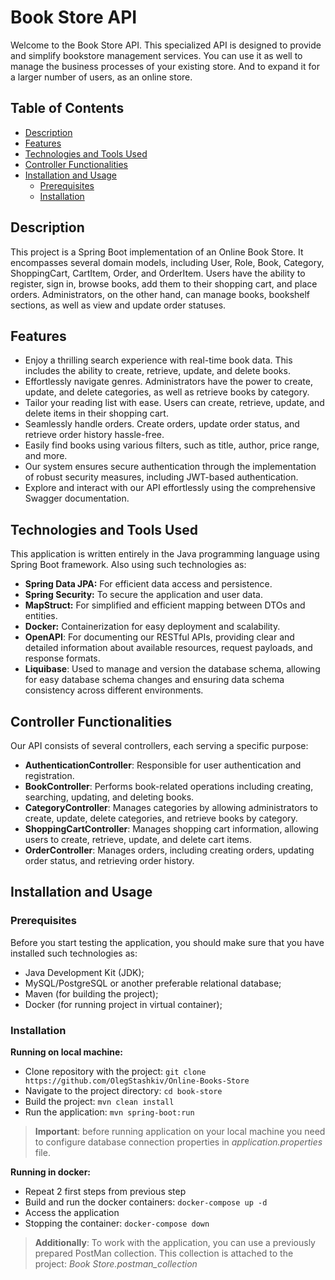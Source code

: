 # Book Store API 
Welcome to the Book Store API.
This specialized API is designed to provide and simplify bookstore management services.
You can use it as well to manage the business processes of your existing store.
And to expand it for a larger number of users, as an online store.

## Table of Contents
- [Description](#description)
- [Features](#features)
- [Technologies and Tools Used](#technologies-and-tools-used)
- [Controller Functionalities](#controller-functionalities)
- [Installation and Usage](#installation-and-usage)
    - [Prerequisites](#prerequisites)
    - [Installation](#installation)

## Description
This project is a Spring Boot implementation of an Online Book Store.
It encompasses several domain models, including User, Role, Book, Category, ShoppingCart, CartItem, Order, and OrderItem.
Users have the ability to register, sign in, browse books, add them to their shopping cart, and place orders.
Administrators, on the other hand, can manage books, bookshelf sections, as well as view and update order statuses.

## Features
- Enjoy a thrilling search experience with real-time book data. This includes the ability to create, retrieve, update, and delete books.
- Effortlessly navigate genres. Administrators have the power to create, update, and delete categories, as well as retrieve books by category.
- Tailor your reading list with ease. Users can create, retrieve, update, and delete items in their shopping cart.
- Seamlessly handle orders. Create orders, update order status, and retrieve order history hassle-free.
- Easily find books using various filters, such as title, author, price range, and more.
- Our system ensures secure authentication through the implementation of robust security measures, including JWT-based authentication.
- Explore and interact with our API effortlessly using the comprehensive Swagger documentation.

## Technologies and Tools Used

This application is written entirely in the Java programming language using Spring Boot framework.
Also using such technologies as:
- **Spring Data JPA:** For efficient data access and persistence.
- **Spring Security:** To secure the application and user data.
- **MapStruct:** For simplified and efficient mapping between DTOs and entities.
- **Docker:** Containerization for easy deployment and scalability.
- **OpenAPI**: For documenting our RESTful APIs, providing clear and detailed information about available resources,
request payloads, and response formats.
- **Liquibase**: Used to manage and version the database schema, allowing for easy database schema changes 
and ensuring data schema consistency across different environments.

## Controller Functionalities

Our API consists of several controllers, each serving a specific purpose:
- **AuthenticationController**: Responsible for user authentication and registration.
- **BookController**: Performs book-related operations including creating, searching, updating, and deleting books.
- **CategoryController**: Manages categories by allowing administrators to create, update, delete categories, and retrieve books by category.
- **ShoppingCartController**: Manages shopping cart information, allowing users to create, retrieve, update, and delete cart items.
- **OrderController**: Manages orders, including creating orders, updating order status, and retrieving order history.

## Installation and Usage

### Prerequisites

Before you start testing the application, you should make sure that you have installed such technologies as:
- Java Development Kit (JDK);
- MySQL/PostgreSQL or another preferable relational database;
- Maven (for building the project);
- Docker (for running project in virtual container);

### Installation

**Running on local machine:**
- Clone repository with the project:
`` git clone https://github.com/OlegStashkiv/Online-Books-Store ``
- Navigate to the project directory: `` cd book-store ``
- Build the project: `` mvn clean install ``
- Run the application: `` mvn spring-boot:run ``
> **Important**: before running application on your local machine you need to configure database connection
> properties in *application.properties* file.

**Running in docker:**

- Repeat 2 first steps from previous step
- Build and run the docker containers: `` docker-compose up -d ``
- Access the application
- Stopping the container: `` docker-compose down ``

> **Additionally**: To work with the application, you can use a previously prepared PostMan collection. 
> This collection is attached to the project: _Book Store.postman_collection_